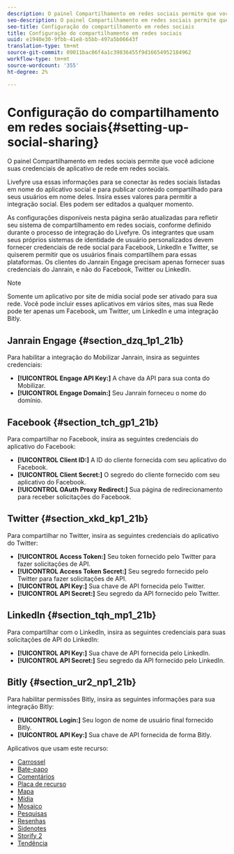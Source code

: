 ```yaml
---
description: O painel Compartilhamento em redes sociais permite que você adicione suas credenciais de aplicativo de rede em redes sociais.
seo-description: O painel Compartilhamento em redes sociais permite que você adicione suas credenciais de aplicativo de rede em redes sociais.
seo-title: Configuração do compartilhamento em redes sociais
title: Configuração do compartilhamento em redes sociais
uuid: e1940e30-9fbb-41e8-b5bb-497a5b06643f
translation-type: tm+mt
source-git-commit: 09011bac06f4a1c39836455f9d16654952184962
workflow-type: tm+mt
source-wordcount: '355'
ht-degree: 2%

---
```



# Configuração do compartilhamento em redes sociais{#setting-up-social-sharing}

O painel Compartilhamento em redes sociais permite que você adicione suas credenciais de aplicativo de rede em redes sociais.

Livefyre usa essas informações para se conectar às redes sociais listadas em nome do aplicativo social e para publicar conteúdo compartilhado para seus usuários em nome deles. Insira esses valores para permitir a integração social. Eles podem ser editados a qualquer momento.

As configurações disponíveis nesta página serão atualizadas para refletir seu sistema de compartilhamento em redes sociais, conforme definido durante o processo de integração do Livefyre. Os integrantes que usam seus próprios sistemas de identidade de usuário personalizados devem fornecer credenciais de rede social para Facebook, LinkedIn e Twitter, se quiserem permitir que os usuários finais compartilhem para essas plataformas. Os clientes do Janrain Engage precisam apenas fornecer suas credenciais do Janrain, e não do Facebook, Twitter ou LinkedIn.

>[!NOTE]
>
>Somente um aplicativo por site de mídia social pode ser ativado para sua rede. Você pode incluir esses aplicativos em vários sites, mas sua Rede pode ter apenas um Facebook, um Twitter, um LinkedIn e uma integração Bitly.

## Janrain Engage {#section_dzq_1p1_21b}

Para habilitar a integração do Mobilizar Janrain, insira as seguintes credenciais:

* **[!UICONTROL Engage API Key:]** A chave da API para sua conta do Mobilizar.
* **[!UICONTROL Engage Domain:]** Seu Janrain forneceu o nome do domínio.

## Facebook {#section_tch_gp1_21b}

Para compartilhar no Facebook, insira as seguintes credenciais do aplicativo do Facebook:

* **[!UICONTROL Client ID:]** A ID do cliente fornecida com seu aplicativo do Facebook.
* **[!UICONTROL Client Secret:]** O segredo do cliente fornecido com seu aplicativo do Facebook.
* **[!UICONTROL OAuth Proxy Redirect:]** Sua página de redirecionamento para receber solicitações do Facebook.

## Twitter {#section_xkd_kp1_21b}

Para compartilhar no Twitter, insira as seguintes credenciais do aplicativo do Twitter:

* **[!UICONTROL Access Token:]** Seu token fornecido pelo Twitter para fazer solicitações de API.
* **[!UICONTROL Access Token Secret:]** Seu segredo fornecido pelo Twitter para fazer solicitações de API.
* **[!UICONTROL API Key:]** Sua chave de API fornecida pelo Twitter.
* **[!UICONTROL API Secret:]** Seu segredo da API fornecido pelo Twitter.

## LinkedIn {#section_tqh_mp1_21b}

Para compartilhar com o LinkedIn, insira as seguintes credenciais para suas solicitações de API do LinkedIn:

* **[!UICONTROL API Key:]** Sua chave de API fornecida pelo LinkedIn.
* **[!UICONTROL API Secret:]** Seu segredo da API fornecido pelo LinkedIn.

## Bitly {#section_ur2_np1_21b}

Para habilitar permissões Bitly, insira as seguintes informações para sua integração Bitly:

* **[!UICONTROL Login:]** Seu logon de nome de usuário final fornecido Bitly.
* **[!UICONTROL API Key:]** Sua chave de API fornecida de forma Bitly.



Aplicativos que usam este recurso:
* [Carrossel](/help/using/c-about-apps/c-carousel-app/c-carousel-app.md#c_carousel_app)
* [Bate-papo](/help/using/c-about-apps/c-chat-app/c-chat-app.md#c_chat_app)
* [Comentários](/help/using/c-about-apps/c-comments/c-comments.md)
* [Placa de recurso](/help/using/c-about-apps/c-feature-card-app/c-feature-card-app.md#c_feature_card_app)
* [Mapa](/help/using/c-about-apps/c-map-app/c-map-app.md#c_map_app)
* [Mídia](/help/using/c-about-apps/c-media-wall-app/c-media-wall-app.md#c_media_wall_app)
* [Mosaico](/help/using/c-about-apps/c-mosaic-app/c-mosaic-app.md#c_mosaic_app)
* [Pesquisas](/help/using/c-about-apps/c-polls-app/c-polls-app.md#c_polls_app)
* [Resenhas](/help/using/c-about-apps/c-reviews-app/c-reviews-app.md#c_reviews_app)
* [Sidenotes](/help/using/c-about-apps/c-sidenotes-app/c-sidenotes-app.md#c_sidenotes_app)
* [Storify 2](/help/using/c-about-apps/c-storify2/c-storify2.md#c_storify2)
* [Tendência](/help/using/c-about-apps/c-trending-app/c-trending-app.md#c_trending_app)

